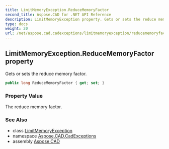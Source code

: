 ```yaml
---
title: LimitMemoryException.ReduceMemoryFactor
second_title: Aspose.CAD for .NET API Reference
description: LimitMemoryException property. Gets or sets the reduce memory factor
type: docs
weight: 20
url: /net/aspose.cad.cadexceptions/limitmemoryexception/reducememoryfactor/
---
```

## LimitMemoryException.ReduceMemoryFactor property

Gets or sets the reduce memory factor.

```csharp
public long ReduceMemoryFactor { get; set; }
```

### Property Value

The reduce memory factor.

### See Also

* class [LimitMemoryException](../)
* namespace [Aspose.CAD.CadExceptions](../../../aspose.cad.cadexceptions/)
* assembly [Aspose.CAD](../../../)


